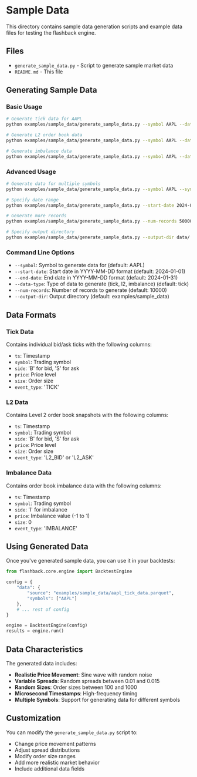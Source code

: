 # Sample Data

This directory contains sample data generation scripts and example data files for testing the flashback engine.

## Files

- `generate_sample_data.py` - Script to generate sample market data
- `README.md` - This file

## Generating Sample Data

### Basic Usage

```bash
# Generate tick data for AAPL
python examples/sample_data/generate_sample_data.py --symbol AAPL --data-type tick

# Generate L2 order book data
python examples/sample_data/generate_sample_data.py --symbol AAPL --data-type l2

# Generate imbalance data
python examples/sample_data/generate_sample_data.py --symbol AAPL --data-type imbalance
```

### Advanced Usage

```bash
# Generate data for multiple symbols
python examples/sample_data/generate_sample_data.py --symbol AAPL --symbol MSFT --data-type tick

# Specify date range
python examples/sample_data/generate_sample_data.py --start-date 2024-01-01 --end-date 2024-12-31 --data-type tick

# Generate more records
python examples/sample_data/generate_sample_data.py --num-records 50000 --data-type tick

# Specify output directory
python examples/sample_data/generate_sample_data.py --output-dir data/ --data-type tick
```

### Command Line Options

- `--symbol`: Symbol to generate data for (default: AAPL)
- `--start-date`: Start date in YYYY-MM-DD format (default: 2024-01-01)
- `--end-date`: End date in YYYY-MM-DD format (default: 2024-01-31)
- `--data-type`: Type of data to generate (tick, l2, imbalance) (default: tick)
- `--num-records`: Number of records to generate (default: 10000)
- `--output-dir`: Output directory (default: examples/sample_data)

## Data Formats

### Tick Data

Contains individual bid/ask ticks with the following columns:
- `ts`: Timestamp
- `symbol`: Trading symbol
- `side`: 'B' for bid, 'S' for ask
- `price`: Price level
- `size`: Order size
- `event_type`: 'TICK'

### L2 Data

Contains Level 2 order book snapshots with the following columns:
- `ts`: Timestamp
- `symbol`: Trading symbol
- `side`: 'B' for bid, 'S' for ask
- `price`: Price level
- `size`: Order size
- `event_type`: 'L2_BID' or 'L2_ASK'

### Imbalance Data

Contains order book imbalance data with the following columns:
- `ts`: Timestamp
- `symbol`: Trading symbol
- `side`: 'I' for imbalance
- `price`: Imbalance value (-1 to 1)
- `size`: 0
- `event_type`: 'IMBALANCE'

## Using Generated Data

Once you've generated sample data, you can use it in your backtests:

```python
from flashback.core.engine import BacktestEngine

config = {
    "data": {
        "source": "examples/sample_data/aapl_tick_data.parquet",
        "symbols": ["AAPL"]
    },
    # ... rest of config
}

engine = BacktestEngine(config)
results = engine.run()
```

## Data Characteristics

The generated data includes:

- **Realistic Price Movement**: Sine wave with random noise
- **Variable Spreads**: Random spreads between 0.01 and 0.015
- **Random Sizes**: Order sizes between 100 and 1000
- **Microsecond Timestamps**: High-frequency timing
- **Multiple Symbols**: Support for generating data for different symbols

## Customization

You can modify the `generate_sample_data.py` script to:

- Change price movement patterns
- Adjust spread distributions
- Modify order size ranges
- Add more realistic market behavior
- Include additional data fields

